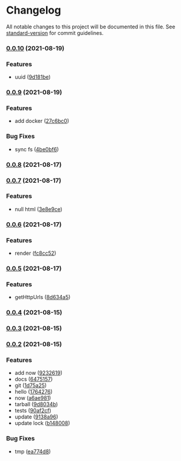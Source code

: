 # Changelog

All notable changes to this project will be documented in this file. See [standard-version](https://github.com/conventional-changelog/standard-version) for commit guidelines.

### [0.0.10](https://github.com/Saber2pr/nest-api-analyse-imports/compare/v0.0.9...v0.0.10) (2021-08-19)


### Features

* uuid ([9d181be](https://github.com/Saber2pr/nest-api-analyse-imports/commit/9d181be3c87e4b20077b907cba8622d50d9c56fc))

### [0.0.9](https://github.com/Saber2pr/nest-api-analyse-imports/compare/v0.0.8...v0.0.9) (2021-08-19)


### Features

* add docker ([27c6bc0](https://github.com/Saber2pr/nest-api-analyse-imports/commit/27c6bc0b5efe82ea94e5df3660bb447a77bd42ed))


### Bug Fixes

* sync fs ([4be0bf6](https://github.com/Saber2pr/nest-api-analyse-imports/commit/4be0bf63764caa8925ba1b8d3efdef78f9bc84a9))

### [0.0.8](https://github.com/Saber2pr/nest-api-analyse-imports/compare/v0.0.7...v0.0.8) (2021-08-17)

### [0.0.7](https://github.com/Saber2pr/nest-api-analyse-imports/compare/v0.0.6...v0.0.7) (2021-08-17)


### Features

* null html ([3e8e9ce](https://github.com/Saber2pr/nest-api-analyse-imports/commit/3e8e9cea14adc5d9b3cc2d80d0b51b49503f30fb))

### [0.0.6](https://github.com/Saber2pr/nest-api-analyse-imports/compare/v0.0.5...v0.0.6) (2021-08-17)


### Features

* render ([fc8cc52](https://github.com/Saber2pr/nest-api-analyse-imports/commit/fc8cc52252f207c96a46429e0a50f7c164e6e8f8))

### [0.0.5](https://github.com/Saber2pr/nest-api-analyse-imports/compare/v0.0.4...v0.0.5) (2021-08-17)


### Features

* getHttpUrls ([8d634a5](https://github.com/Saber2pr/nest-api-analyse-imports/commit/8d634a5dd179cbf4c297afa0a75a07e6be1cddf8))

### [0.0.4](https://github.com/Saber2pr/nest-api-analyse-imports/compare/v0.0.3...v0.0.4) (2021-08-15)

### [0.0.3](https://github.com/Saber2pr/nest-api-analyse-imports/compare/v0.0.2...v0.0.3) (2021-08-15)

### [0.0.2](https://github.com/Saber2pr/nest-api-analyse-imports/compare/v0.0.1...v0.0.2) (2021-08-15)


### Features

* add now ([9232619](https://github.com/Saber2pr/nest-api-analyse-imports/commit/9232619184309070e0a8b519eece401a482656a2))
* docs ([6475157](https://github.com/Saber2pr/nest-api-analyse-imports/commit/647515719bcbaecfee3dd6fc0cacd90ecfbccde8))
* git ([1d75a25](https://github.com/Saber2pr/nest-api-analyse-imports/commit/1d75a2580300c8dd4f384e3f8c4040145c966ad4))
* hello ([1764276](https://github.com/Saber2pr/nest-api-analyse-imports/commit/1764276cdb2fc6dd57c0a147e6b74d710c6bc86a))
* now ([a6ae981](https://github.com/Saber2pr/nest-api-analyse-imports/commit/a6ae9816301045a46aed5894e7958ad6c48fee50))
* tarball ([9d8034b](https://github.com/Saber2pr/nest-api-analyse-imports/commit/9d8034b449b569f1ffc672ef11746a4f75425df7))
* tests ([90af2cf](https://github.com/Saber2pr/nest-api-analyse-imports/commit/90af2cf19bffc33825ad5b26e2365fe8db5d705d))
* update ([9138a96](https://github.com/Saber2pr/nest-api-analyse-imports/commit/9138a9641772e670c566006ab86f3d579adb5024))
* update lock ([b148008](https://github.com/Saber2pr/nest-api-analyse-imports/commit/b1480087ee1b5930c375d9783f1de54eecddd38d))


### Bug Fixes

* tmp ([ea774d8](https://github.com/Saber2pr/nest-api-analyse-imports/commit/ea774d8558ccf5b54f195d8284b1d7decc3d91ea))
